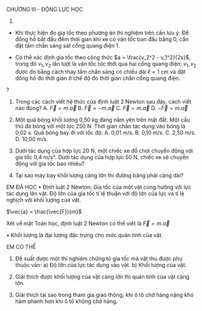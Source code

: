 CHƯƠNG III - ĐỘNG LỰC HỌC

1. 
- Khi thực hiện đo gia tốc theo phương án thí nghiệm trên cần lưu ý: Để đồng hồ bắt đầu đếm thời gian khi xe có vận tốc ban đầu bằng 0, cần đặt tấm chắn sáng sát cổng quang điện 1.

- Có thể xác định gia tốc theo công thức $a = \frac{v_2^2 - v_1^2}{2s}$, trong đó $v_1, v_2$ lần lượt là vận tốc tức thời qua hai cổng quang điện; $v_1, v_2$ được đo bằng cách thay tấm chắn sáng có chiều dài $\ell = 1$ cm và đặt đồng hồ đo thời gian ở chế độ đo thời gian chắn cổng quang điện.

?
1. Trong các cách viết hệ thức của định luật 2 Newton sau đây, cách viết nào đúng?
A. $\vec{F} = m.\vec{a}$
B. $\vec{F} = -m.\vec{a}$
C. $\vec{F} = m.\vec{a}$
D. $-\vec{F} = m.\vec{a}$

2. Một quả bóng khối lượng 0,50 kg đang nằm yên trên mặt đất. Một cầu thủ đá bóng với một lực 250 N. Thời gian chân tác dụng vào bóng là 0,02 s. Quả bóng bay đi với tốc độ:
A. 0,01 m/s.
B. 0,10 m/s.
C. 2,50 m/s.
D. 10,00 m/s.

3. Dưới tác dụng của hợp lực 20 N, một chiếc xe đồ chơi chuyển động với gia tốc 0,4 m/s². Dưới tác dụng của hợp lực 50 N, chiếc xe sẽ chuyển động với gia tốc bao nhiêu?

4. Tại sao máy bay khối lượng càng lớn thì đường băng phải càng dài?

EM ĐÃ HỌC
• Định luật 2 Newton: Gia tốc của một vật cùng hướng với lực tác dụng lên vật. Độ lớn của gia tốc tỉ lệ thuận với độ lớn của lực và tỉ lệ nghịch với khối lượng của vật.

$\vec{a} = \frac{\vec{F}}{m}$

Xét về mặt Toán học, định luật 2 Newton có thể viết là $\vec{F} = m.\vec{a}$

• Khối lượng là đại lượng đặc trưng cho mức quán tính của vật.

EM CÓ THỂ
1. Đề xuất được một thí nghiệm chứng tỏ gia tốc mà vật thu được phụ thuộc vào:
a) Độ lớn của lực tác dụng vào vật.
b) Khối lượng của vật.

2. Giải thích được khối lượng của vật càng lớn thì quán tính của vật càng lớn.

3. Giải thích tại sao trong tham gia giao thông, khi ô tô chở hàng nặng khó hãm phanh hơn khi ô tô không chở hàng.